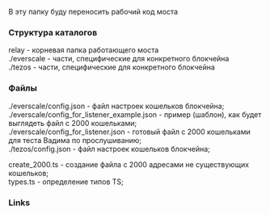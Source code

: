 В эту папку буду переносить рабочий код моста  
  
### Структура каталогов  
relay - корневая папка работающего моста  
./everscale - части, специфические для конкретного блокчейна  
./tezos - части, специфические для конкретного блокчейна  
  
### Файлы  
./everscale/config.json - файл настроек кошельков блокчейна;
./everscale/config_for_listener_example.json - пример (шаблон), как будет выглядеть файл с 2000 кошельками;  
./everscale/config_for_listener.json - готовый файл с 2000 кошельками для теста Вадима по прослушиванию;  
./tezos/config.json - файл настроек кошельков блокчейна;  

create_2000.ts - создание файла с 2000 адресами не существующих кошельков;  
types.ts - определение типов TS;  
  
### Links  
  
  
  
  
  
  